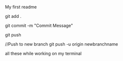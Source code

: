 My first readme

git add .

git commit -m "Commit Message"

git push 

//Push to new branch 
git push -u origin newbranchname

all these while working on my terminal
